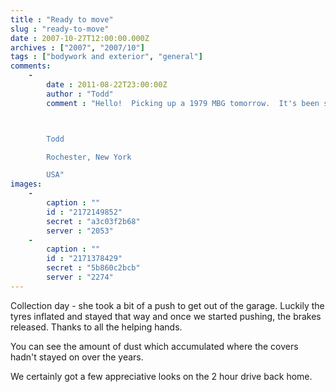 ```yaml
---
title : "Ready to move"
slug : "ready-to-move"
date : 2007-10-27T12:00:00.000Z
archives : ["2007", "2007/10"]
tags : ["bodywork and exterior", "general"]
comments:
    -
        date : 2011-08-22T23:00:00Z
        author : "Todd"
        comment : "Hello!  Picking up a 1979 MBG tomorrow.  It's been stored since 1980 and only has 4k miles on it.  Does need some restoration, but excited about the find.  Been watching this car for many years.



        Todd

        Rochester, New York

        USA"
images:
    -
        caption : ""
        id : "2172149852"
        secret : "a3c03f2b68"
        server : "2053"
    -
        caption : ""
        id : "2171378429"
        secret : "5b860c2bcb"
        server : "2274"
---
```


Collection day - she took a bit of a push to get out of the garage. Luckily the tyres inflated and stayed that way and once we started pushing, the brakes released. Thanks to all the helping hands.


You can see the amount of dust which accumulated where the covers hadn't stayed on over the years.


We certainly got a few appreciative looks on the 2 hour drive back home.